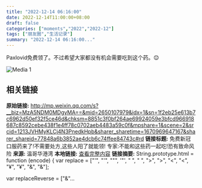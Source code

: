 ```yaml
---
title: "2022-12-14 06:16:00"
date: 2022-12-14T11:00:00+08:00
draft: false
categories: ["moments","2022","2022-12"]
tags: ["朋友圈","生活记录"]
summary: "2022-12-14 06:16:00..."
---
```


Paxlovid免费领了。不过希望大家都没有机会需要吃到这个药。😌

![Media 1](/Moments/photos/2022-12-14/202212140616000.jpg)

## 相关链接

**原始链接:** http://mp.weixin.qq.com/s?__biz=MzA5NDM0MDgyMA==&mid=2650107979&idx=1&sn=1f2eb25e613b7c6962d50ef32f5ce46d&chksm=8851c3f0bf264ae69924059e3bfcd966918687c8592cebe438f1e4ff78c0702aeb4483a59c0f&mpshare=1&scene=2&srcid=1213JVHMyKLCj4N3PnedkHpb&sharer_sharetime=1670969647167&sharer_shareid=77848a6b3852ae4dcb6c74ffee84743c#rd
**链接标题:** 免费新冠口服药来了!不需要处方,这些人阳了就能领! 专家:不能和这些药一起吃!恐有致命风险
**来源:** 温哥华港湾
**本地链接:** [查看完整内容](/link_content/2022/12/2022-12-14-1/link_content/)
**链接摘要:** String.prototype.html = function (encode) {
  var replace = ["&#39;", "'", "&quot;", '"', "&nbsp;", " ", "&gt;", ">", "&lt;", "<", "&yen;", "¥", "&amp;", "&"];
 
 
 
 
 
  
  var replaceReverse = ["&"...

